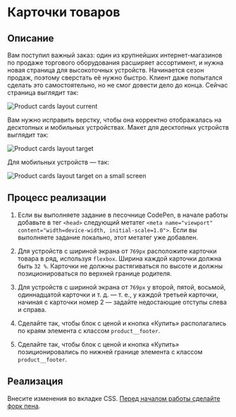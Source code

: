 # Карточки товаров

## Описание

Вам поступил важный заказ: один из крупнейших интернет-магазинов по продаже торгового оборудования расширяет ассортимент, и нужна новая страница для высокоточных устройств. Начинается сезон продаж, поэтому сверстать её нужно быстро. Клиент даже попытался сделать это самостоятельно, но не смог довести дело до конца. Сейчас страница выглядит так: 

![Product cards layout current](../../sources/mobile-graphic-cards-current.jpeg)

Вам нужно исправить верстку, чтобы она корректно отображалась на десктопных и мобильных устройствах. Макет для десктопных устройств выглядит так:

![Product cards layout target](../../sources/mobile-graphic-cards-target.jpeg)

Для мобильных устройств — так:

![Product cards layout target on a small screen](../../sources/mobile-graphic-cards-small.jpeg)

## Процесс реализации
1. Если вы выполняете задание в песочнице CodePen, в начале работы добавьте в тег `<head>` следующий метатег `<meta name="viewport" content="width=device-width, initial-scale=1.0">`. Если вы выполняете задание локально, этот метатег уже добавлен.

2. Для устройств с шириной экрана от `769px` расположите карточки товара в ряд, используя `flexbox`. Ширина каждой карточки должна быть `32 %`. Карточки не должны растягиваться по высоте и должны позиционироваться по верхней границе родителя.

3. Для устройств с шириной экрана от `769px` у второй, пятой, восьмой, одиннадцатой карточки и т. д. — т. е., у каждой третьей карточки, начиная с карточки номер 2 — задайте недостающие отступы слева и справа.
 
4. Сделайте так, чтобы блок с ценой и кнопка «Купить» располагались по краям элемента с классом `product__footer`. 

5. Сделайте так, чтобы блок с ценой и кнопка «Купить» позиционировались по нижней границе элемента с классом `product__footer`.

## Реализация

Внесите изменения во вкладке CSS. [Перед началом работы сделайте форк пена](https://codepen.io/Netology/pen/MOpmYB).
